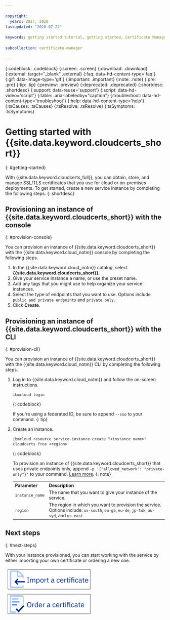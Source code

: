 ```yaml
---

copyright:
  years: 2017, 2020
lastupdated: "2020-07-22"

keywords: getting started tutorial, getting started, Certificate Manager, certificates, ssl, tls, import certificate, tutorial, order certificate, cert

subcollection: certificate-manager

---
```


{:codeblock: .codeblock}
{:screen: .screen}
{:download: .download}
{:external: target="_blank" .external}
{:faq: data-hd-content-type='faq'}
{:gif: data-image-type='gif'}
{:important: .important}
{:note: .note}
{:pre: .pre}
{:tip: .tip}
{:preview: .preview}
{:deprecated: .deprecated}
{:shortdesc: .shortdesc}
{:support: data-reuse='support'}
{:script: data-hd-video='script'}
{:table: .aria-labeledby="caption"}
{:troubleshoot: data-hd-content-type='troubleshoot'}
{:help: data-hd-content-type='help'}
{:tsCauses: .tsCauses}
{:tsResolve: .tsResolve}
{:tsSymptoms: .tsSymptoms}



# Getting started with {{site.data.keyword.cloudcerts_short}}
{: #getting-started}

With {{site.data.keyword.cloudcerts_full}}, you can obtain, store, and manage SSL/TLS certificates that you use for cloud or on-premises deployments. To get started, create a new service instance by completing the following steps.
{: shortdesc}

## Provisioning an instance of {{site.data.keyword.cloudcerts_short}} with the console
{: #provision-console}

You can provision an instance of {{site.data.keyword.cloudcerts_short}} with the {{site.data.keyword.cloud_notm}} console by completing the following steps.

1.	In the {{site.data.keyword.cloud_notm}} catalog, select **{{site.data.keyword.cloudcerts_short}}**.
2.	Give your service instance a name, or use the preset name.
3. Add any tags that you might use to help organize your service instances.
4. Select the type of endpoints that you want to use. Options include `public and private endpoints` and `private only`.
5.	Click **Create**.


## Provisioning an instance of {{site.data.keyword.cloudcerts_short}} with the CLI
{: #provision-cli}

You can provision an instance of {{site.data.keyword.cloudcerts_short}} with the {{site.data.keyword.cloud_notm}} CLI by completing the following steps.

1. Log in to {{site.data.keyword.cloud_notm}} and follow the on-screen instructions.

   ```
   ibmcloud login
   ```
   {: codeblock}

   If you're using a federated ID, be sure to append `--sso` to your command.
   {: tip}

2. Create an instance.

   ```
   ibmcloud resource service-instance-create "<instance_name>" cloudcerts free <region>
   ```
   {: codeblock}

   To provision an instance of {{site.data.keyword.cloudcerts_short}} that uses private endpoints only, append `-p '{"allowed_network": "private-only"}'` to your command. [Learn more](/docs/certificate-manager?topic=certificate-manager-regions-endpoints#connectivity).
   {: note}

   <table>
      <tr>
         <th>Parameter</th>
         <th>Description</th>
      </tr>
      <tr>
         <td><code>instance_name</code></td>
         <td>The name that you want to give your instance of the service.</td>
      </tr>
      <tr>
         <td><code>region</code></td>
         <td>The region in which you want to provision the service. Options include: <code>us-south</code>, <code>eu-gb</code>, <code>eu-de</code>, <code>jp-tok</code>, <code>au-syd</code>, and <code>us-east</code></td>
      </tr>
   </table>




## Next steps
{: #next-steps}

With your instance provisioned, you can start working with the service by either importing your own certificate or ordering a new one.

[![This image is a visual link to the instructions for importing a certificate.](images/getting-started-import.svg)](/docs/certificate-manager?topic=certificate-manager-managing-certificates-from-the-dashboard#importing-a-certificate)     [![This image is a visual link to the instructions for ordering a certificate.](images/getting-started-order.svg)](/docs/certificate-manager?topic=certificate-manager-ordering-certificates)

